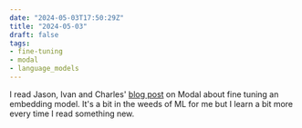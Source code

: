 ```yaml
---
date: "2024-05-03T17:50:29Z"
title: "2024-05-03"
draft: false
tags:
- fine-tuning
- modal
- language_models
---
```


I read Jason, Ivan and Charles' [blog post](https://modal.com/blog/fine-tuning-embeddings) on Modal about fine tuning an embedding model.
It's a bit in the weeds of ML for me but I learn a bit more every time I read something new.

